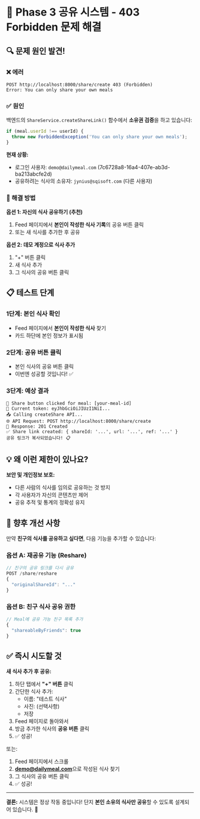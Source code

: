# 🎯 Phase 3 공유 시스템 - 403 Forbidden 문제 해결

## 🔍 문제 원인 발견!

### ❌ 에러
```
POST http://localhost:8000/share/create 403 (Forbidden)
Error: You can only share your own meals
```

### ✅ 원인
백엔드의 `ShareService.createShareLink()` 함수에서 **소유권 검증**을 하고 있습니다:

```typescript
if (meal.userId !== userId) {
  throw new ForbiddenException('You can only share your own meals');
}
```

**현재 상황:**
- 로그인 사용자: `demo@dailymeal.com` (7c6728a8-16a4-407e-ab3d-ba213abcfe2d)
- 공유하려는 식사의 소유자: `jynius@sqisoft.com` (다른 사용자)

### 🎯 해결 방법

**옵션 1: 자신의 식사 공유하기 (추천)**
1. Feed 페이지에서 **본인이 작성한 식사 기록**의 공유 버튼 클릭
2. 또는 새 식사를 추가한 후 공유

**옵션 2: 데모 계정으로 식사 추가**
1. "+" 버튼 클릭
2. 새 식사 추가
3. 그 식사의 공유 버튼 클릭

## 📋 테스트 단계

### 1단계: 본인 식사 확인
- Feed 페이지에서 **본인이 작성한 식사** 찾기
- 카드 하단에 본인 정보가 표시됨

### 2단계: 공유 버튼 클릭
- 본인 식사의 공유 버튼 클릭
- 이번엔 성공할 것입니다! ✅

### 3단계: 예상 결과
```
🔄 Share button clicked for meal: [your-meal-id]
🔑 Current token: eyJhbGciOiJIUzI1NiI...
📤 Calling createShare API...
🌐 API Request: POST http://localhost:8000/share/create
📡 Response: 201 Created
✅ Share link created: { shareId: '...', url: '...', ref: '...' }
공유 링크가 복사되었습니다! 📋
```

## 💡 왜 이런 제한이 있나요?

**보안 및 개인정보 보호:**
- 다른 사람의 식사를 임의로 공유하는 것 방지
- 각 사용자가 자신의 콘텐츠만 제어
- 공유 추적 및 통계의 정확성 유지

## 🔧 향후 개선 사항

만약 **친구의 식사를 공유하고 싶다면**, 다음 기능을 추가할 수 있습니다:

### 옵션 A: 재공유 기능 (Reshare)
```typescript
// 친구의 공유 링크를 다시 공유
POST /share/reshare
{
  "originalShareId": "..."
}
```

### 옵션 B: 친구 식사 공유 권한
```typescript
// Meal에 공유 가능 친구 목록 추가
{
  "shareableByFriends": true
}
```

## ✅ 즉시 시도할 것

**새 식사 추가 후 공유:**

1. 하단 탭에서 **"+" 버튼** 클릭
2. 간단한 식사 추가:
   - 이름: "테스트 식사"
   - 사진: (선택사항)
   - 저장
3. Feed 페이지로 돌아와서
4. 방금 추가한 식사의 **공유 버튼** 클릭
5. ✅ 성공!

또는:

1. Feed 페이지에서 스크롤
2. **demo@dailymeal.com**으로 작성된 식사 찾기
3. 그 식사의 공유 버튼 클릭
4. ✅ 성공!

---

**결론:** 시스템은 정상 작동 중입니다! 단지 **본인 소유의 식사만 공유**할 수 있도록 설계되어 있습니다. 🎉
